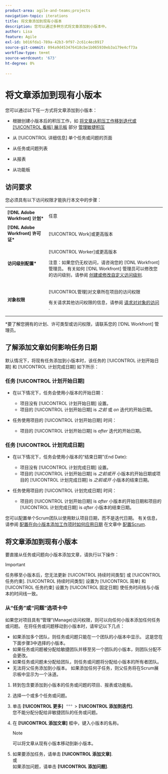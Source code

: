 ```yaml
---
product-area: agile-and-teams;projects
navigation-topic: iterations
title: 将文章添加到现有小版本
description: 您可以通过多种方式将文章添加到小版本中。
author: Lisa
feature: Agile
exl-id: b016fda1-789a-42b3-9f97-2c61c4ec0917
source-git-commit: 094a9d453476418cbe1b065930eb3a179e4cf73a
workflow-type: tm+mt
source-wordcount: '673'
ht-degree: 0%

---
```


# 将文章添加到现有小版本

您可以通过以下任一方式将文章添加到小版本：

* 根据创建小版本后的积压工作，如 [将文章从积压工作移到迭代或 [!UICONTROL 看板] 展示板](../../../agile/work-in-an-agile-environment/manage-the-agile-backlog.md#moving-stories-from-the-backlog) 部分 [管理敏捷积压](../../../agile/work-in-an-agile-environment/manage-the-agile-backlog.md)

* 从 [!UICONTROL 详细信息] 单个任务或问题的页面
* 从任务或问题列表
* 从报表
* 从功能板

## 访问要求

您必须具有以下访问权限才能执行本文中的步骤：

<table style="table-layout:auto"> 
 <col> 
 <col> 
 <tbody> 
  <tr> 
   <td role="rowheader"><strong>[!DNL Adobe Workfront] 计划*</strong></td> 
   <td> <p>任意</p> </td> 
  </tr> 
  <tr> 
   <td role="rowheader"><strong>[!DNL Adobe Workfront] 许可证*</strong></td> 
   <td> <p>[!UICONTROL Work]或更高版本</p> </td> 
  </tr> 
  <tr> 
   <td role="rowheader"><strong>访问级别配置*</strong></td> 
   <td> <p>[!UICONTROL Worker]或更高版本</p> <p>注意：如果您仍无权访问，请咨询您的 [!DNL Workfront] 管理员。 有关如何 [!DNL Workfront] 管理员可以修改您的访问级别，请参阅 <a href="../../../administration-and-setup/add-users/configure-and-grant-access/create-modify-access-levels.md" class="MCXref xref">创建或修改自定义访问级别</a>.</p> </td> 
  </tr> 
  <tr> 
   <td role="rowheader"><strong>对象权限</strong></td> 
   <td> <p>[!UICONTROL管理]对文章所在项目的访问权限</p> <p>有关请求其他访问权限的信息，请参阅 <a href="../../../workfront-basics/grant-and-request-access-to-objects/request-access.md" class="MCXref xref">请求对对象的访问 </a>.</p> </td> 
  </tr> 
 </tbody> 
</table>

&#42;要了解您拥有的计划、许可类型或访问权限，请联系您的 [!DNL Workfront] 管理员。

## 了解添加文章如何影响任务日期

默认情况下，将现有任务添加到小版本时，该任务的 [!UICONTROL 计划开始日期] 和 [!UICONTROL 计划完成日期] 如下所示：

### 任务 [!UICONTROL 计划开始日期]

* 在以下情况下，任务会使用小版本的开始日期：

   * 项目没有 [!UICONTROL 计划开始日期] 设置。
   * 项目的 [!UICONTROL 计划开始日期] is *之前* 或 *on* 迭代的开始日期。

* 任务使用项目的 [!UICONTROL 计划开始日期] 时间：

   * 项目的 [!UICONTROL 计划开始日期] is *after* 迭代的开始日期。

### 任务 [!UICONTROL 计划完成日期]

* 在以下情况下，任务会使用小版本的“结束日期”(End Date):

   * 项目没有 [!UICONTROL 计划完成日期] 设置。
   * 项目的 [!UICONTROL 计划开始日期] is *之前或开* 小版本的开始日期或项目的 [!UICONTROL 计划完成日期] is *之前或开* 小版本的结束日期。

* 任务使用项目的 [!UICONTROL 计划完成日期] 时间：

   * 项目的 [!UICONTROL 计划开始日期] is *after* 小版本的开始日期和项目的 [!UICONTROL 计划完成日期] is *after* 小版本的结束日期。

您可以配置单个Scrum团队以使用默认项目日期，而不是迭代日期。 有关信息，请参阅 [配置在向小版本添加工作项时如何应用日期](../../../agile/get-started-with-agile-in-workfront/configure-scrum.md#configur5) 在文章中 [配置Scrum](../../../agile/get-started-with-agile-in-workfront/configure-scrum.md).

## 将文章添加到现有小版本

要直接从任务或问题向小版本添加文章，请执行以下操作：

>[!IMPORTANT]
>
>任务移至小版本后，您无法更新 [!UICONTROL 持续时间类型] 或 [!UICONTROL 任务约束]. [!UICONTROL 持续时间类型] 设置为 [!UICONTROL 简单] 和 [!UICONTROL 任务约束] 设置为 [!UICONTROL 固定日期] 使任务时间线与小版本的时间线一致。

### 从“任务”或“问题”选项卡中

如果您对项目具有“管理”(Manage)访问权限，则可以向任何小版本添加任何任务或问题。 在将任务或问题移动到小版本时，请牢记以下几点：

* 如果添加多个团队，则任务或问题只能在一个团队的小版本中显示。 这是您在下面步骤3中选择的小版本。
* 如果任务或问题被分配给敏捷团队并移至另一个团队的小版本，则团队分配不会更改。
* 如果任务或问题未分配给团队，则任务或问题将分配给小版本的所有者团队。
* 无法将父任务添加到小版本。 如果添加任何子任务，则父任务将在Scrum展示板中显示为一个泳道。

1. 转到包含要添加到小版本的任务或问题的项目、报表或功能板。
1. 选择一个或多个任务或问题。
1. 单击 **[!UICONTROL 更多]** ![](assets/more-icon.png) > **[!UICONTROL 添加到迭代]**.\
   您不能分配分配给非敏捷团队的任务或问题。

1. 在 **[!UICONTROL 添加文章]** 框中，键入小版本的名称。

   >[!NOTE]
   >
   >可以将文章从现有小版本移动到新小版本。

1. 如果要添加任务，请单击 **[!UICONTROL 添加文章]**.\
   或\
   如果添加问题，请单击 **[!UICONTROL 添加问题]**.
